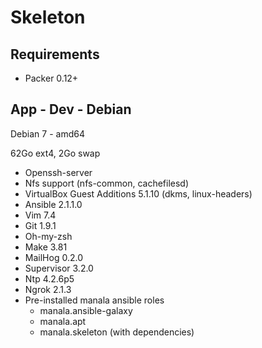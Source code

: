 # Skeleton

## Requirements

* Packer 0.12+

## App - Dev - Debian

Debian 7 - amd64

62Go ext4, 2Go swap

* Openssh-server
* Nfs support (nfs-common, cachefilesd)
* VirtualBox Guest Additions 5.1.10 (dkms, linux-headers)
* Ansible 2.1.1.0
* Vim 7.4
* Git 1.9.1
* Oh-my-zsh
* Make 3.81
* MailHog 0.2.0
* Supervisor 3.2.0
* Ntp 4.2.6p5
* Ngrok 2.1.3
* Pre-installed manala ansible roles
  * manala.ansible-galaxy
  * manala.apt
  * manala.skeleton (with dependencies)
